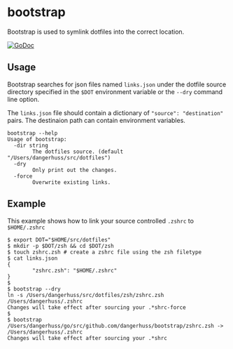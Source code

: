 # bootstrap
Bootstrap is used to symlink dotfiles into the correct location.

[![GoDoc](https://godoc.org/github.com/dangerhuss/bootstrap?status.svg)](https://godoc.org/github.com/dangerhuss/bootstrap)

## Usage
Bootstrap searches for json files named `links.json` under the dotfile source directory specified in the `$DOT` environment variable or the `--dry` command line option.

The `links.json` file should contain a dictionary of `"source": "destination"` pairs. The destinaion path can contain environment variables.

```
bootstrap --help
Usage of bootstrap:
  -dir string
        The dotfiles source. (default "/Users/dangerhuss/src/dotfiles")
  -dry
        Only print out the changes.
  -force
        Overwrite existing links.
```

## Example
This example shows how to link your source controlled `.zshrc` to `$HOME/.zshrc`

```shell
$ export DOT="$HOME/src/dotfiles"
$ mkdir -p $DOT/zsh && cd $DOT/zsh
$ touch zshrc.zsh # create a zshrc file using the zsh filetype
$ cat links.json
{
        "zshrc.zsh": "$HOME/.zshrc"
}
$
$ bootstrap --dry
ln -s /Users/dangerhuss/src/dotfiles/zsh/zshrc.zsh /Users/dangerhuss/.zshrc
Changes will take effect after sourcing your .*shrc-force
$
$ bootstrap
/Users/dangerhuss/go/src/github.com/dangerhuss/bootstrap/zshrc.zsh -> /Users/dangerhuss/.zshrc
Changes will take effect after sourcing your .*shrc
```

